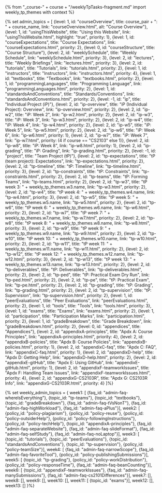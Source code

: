 {% from "_course-" + course + "/weeklyTpTasks-fragment.md" import weekly_tp_themes with context %}

{% set admin_topics = [
  {level: 1, id: "courseOverview", title: course_pair + ": " + course_name, link: "courseOverview.html", alt: "Course Overview"},
  {level: 1, id: "usingThisWebsite", title: "Using this Website", link: "usingThisWebsite.html", highlight: "true", priority: 1},
  {level: 1, id: "courseExpectations", title: "Course Expectations", link: "courseExpectations.html", priority: 2},
  {level: 0, id: "courseStructure", title: "Course Structure"},
    {level: 2, id: "weeklySchedule", title: "Weekly Schedule", link: "weeklySchedule.html", priority: 3},
    {level: 2, id: "lectures", title: "Weekly Briefings", link: "lectures.html", priority: 3},
    {level: 2, id: "tutorials", title: "Tutorials", link: "tutorials.html", priority: 2},
  {level: 1, id: "instructors", title: "Instructors", link: "instructors.html", priority: 4},
  {level: 1, id: "textbooks", title: "Textbooks", link: "textbooks.html", priority: 2},
  {level: 1, id: "programmingLanguages", title: "Programming Language", link: "programmingLanguages.html", priority: 2},
  {level: 1, id: "standardsAndConventions", title: "Standards/Conventions", link: "standardsAndConventions.html", priority: 2},
  {level: -1, id: "ip", title: "Individual Project (iP)"},
    {level: 2, id: "ip-overview", title: "iP (Individual Project): Overview", link: "ip-overview.html", priority: 2},
    {level: 2, id: "ip-w2", title: "iP: Week 2", link: "ip-w2.html", priority: 2},
    {level: 2, id: "ip-w3", title: "iP: Week 3", link: "ip-w3.html", priority: 2},
    {level: 2, id: "ip-w4", title: "iP: Week 4", link: "ip-w4.html", priority: 2},
    {level: 2, id: "ip-w5", title: "iP: Week 5", link: "ip-w5.html", priority: 2},
    {level: 2, id: "ip-w6", title: "iP: Week 6", link: "ip-w6.html", priority: 1},
    {level: 2, id: "ip-w7", title: "iP: Week 7", link: "ip-w7.html", priority: (4 if course == "CS2103" else 1)},
    {level: 2, id: "ip-w8", title: "iP: Week 8", link: "ip-w8.html", priority: 1},
    {level: 2, id: "ip-grading", title: "iP: Grading", link: "ip-grading.html", priority: 2},
  {level: -1, id: "project", title: "Team Project (tP)"},
    {level: 2, id: "tp-expectations", title: "tP (team project): Expectations", link: "tp-expectations.html", priority: 2},
    {level: 2, id: "tp-timeline", title: "tP: Timeline", link: "tp-timeline.html", priority: 3},
    {level: 2, id: "tp-constraints", title: "tP: Constraints", link: "tp-constraints.html", priority: 2},
    {level: 2, id: "tp-teams", title: "tP: Forming Teams", link: "tp-teams.html", priority: 2},
    {level: 2, id: "tp-w3", title: "tP week 3: " + weekly_tp_themes.w3.name, link: "tp-w3.html", priority: 2},
    {level: 2, id: "tp-w4", title: "tP week 4: " + weekly_tp_themes.w4.name, link: "tp-w4.html", priority: 3},
    {level: 2, id: "tp-w5", title: "tP week 5: " + weekly_tp_themes.w5.name, link: "tp-w5.html", priority: 2},
    {level: 2, id: "tp-w6", title: "tP week 6: " + weekly_tp_themes.w6.name, link: "tp-w6.html", priority: 2},
    {level: 2, id: "tp-w7", title: "tP week 7: " + weekly_tp_themes.w7.name, link: "tp-w7.html", priority: 2},
    {level: 2, id: "tp-w8", title: "tP week 8: " + weekly_tp_themes.w8.name, link: "tp-w8.html", priority: 3},
    {level: 2, id: "tp-w9", title: "tP week 9: " + weekly_tp_themes.w9.name, link: "tp-w9.html", priority: 2},
    {level: 2, id: "tp-w10", title: "tP week 10: " + weekly_tp_themes.w10.name, link: "tp-w10.html", priority: 2},
    {level: 2, id: "tp-w11", title: "tP week 11: " + weekly_tp_themes.w11.name, link: "tp-w11.html", priority: 2},
    {level: 2, id: "tp-w12", title: "tP week 12: " + weekly_tp_themes.w12.name, link: "tp-w12.html", priority: 3},
    {level: 2, id: "tp-w13", title: "tP week 13: " + weekly_tp_themes.w13.name, link: "tp-w13.html", priority: 2},
    {level: 2, id: "tp-deliverables", title: "tP: Deliverables", link: "tp-deliverables.html", priority: 2},
    {level: 2, id: "tp-ped", title: "tP: Practical Exam Dry Run", link: "tp-ped.html", priority: 2},
    {level: 2, id: "tp-pe", title: "tP: Practical Exam", link: "tp-pe.html", priority: 2},
    {level: 2, id: "tp-grading", title: "tP: Grading", link: "tp-grading.html", priority: 2},
    {level: 2, id: "tp-supervision", title: "tP: Supervision", link: "tp-supervision.html", priority: 2},
  {level: 1, id: "peerEvaluations", title: "Peer Evaluations", link: "peerEvaluations.html", priority: 2},
  {level: 1, id: "tools", title: "Tools", link: "tools.html", priority: 3},
  {level: 1, id: "exams", title: "Exams", link: "exams.html", priority: 2},
  {level: 1, id: "participation", title: "Participation Marks", link: "participation.html", priority: 2},
  {level: 1, id: "gradeBreakdown", title: "Grade Breakdown", link: "gradeBreakdown.html", priority: 2},
  {level: 0, id: "appendices", title: "Appendices"},
    {level: 2, id: "appendixA-principles", title: "Apdx A: Course Principles", link: "appendixA-principles.html", priority: 4},
    {level: 2, id: "appendixB-policies", title: "Apdx B: Course Policies", link: "appendixB-policies.html", priority: 1},
    {level: 2, id: "appendixC-faq", title: "Apdx C: FAQ", link: "appendixC-faq.html", priority: 1},
    {level: 2, id: "appendixD-help", title: "Apdx D: Getting Help", link: "appendixD-help.html", priority: 2},
    {level: 2, id: "appendixE-gitHub", title: "Apdx E: Using GitHub", link: "appendixE-gitHub.html", priority: 1},
    {level: 2, id: "appendixF-teamworkIssues", title: "Apdx F: Handling Team Issues", link: "appendixF-teamworkIssues.html", priority: 4},
    {level: 2, id: "appendixG-CS2103R", title: "Apdx G: CS2103R Info", link: "appendixG-CS2103R.html", priority: 4}
]%}

{% set weekly_admin_topics = {
week1: [
  {faq_id: "admin-faq-whereIsEverything"},
  {topic_id: "tp-teams"},
  {topic_id: "textbooks"},
  {topic_id: "gradeBreakdown"},
  {faq_id: "admin-faq-tVsNonT"},
  {faq_id: "admin-faq-highWorkload"},
  {faq_id: "admin-faq-aPlus"}],
week2: [
  {policy_id: "policy-plagiarism"},
  {policy_id: "policy-reuse"},
  {policy_id: "policy-outsiderHelp"},
  {policy_id: "policy-followingInstructions"},
  {policy_id: "policy-techHelp"},
  {topic_id: "appendixA-principles"},
  {faq_id: "admin-faq-separateWebsite"},
  {faq_id: "admin-faq-slideFormat"},
  {faq_id: "admin-faq-selfStudy"},
  {faq_id: "admin-faq-noLaptop"}],
week3: [
  {topic_id: "tutorials"},
  {topic_id: "peerEvaluations"},
  {topic_id: "standardsAndConventions"},
  {topic_id: "tp-supervision"},
  {policy_id: "policy-teamSize"}],
week4: [
  {faq_id: "admin-faq-narrowScope"},
  {faq_id: "admin-faq-favoriteTool"},
  {policy_id: "policy-publishingSubmissions"}],
week5: [
  {topic_id: "tp-grading"},
  {policy_id: "policy-workDistribution"},
  {policy_id: "policy-responseTime"},
  {faq_id: "admin-faq-beanCounting"}],
week6: [
  {topic_id: "appendixF-teamworkIssues"},
  {faq_id: "admin-faq-manySubmissions"},
  {faq_id: "admin-faq-cs2101Differences"}],
week7: [],
week8: [],
week9: [],
week10: [],
week11: [
  {topic_id: "exams"}],
week12: [],
week13: []
}%}
